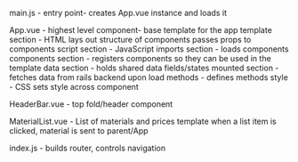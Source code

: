 main.js - entry point- creates App.vue instance and loads it

App.vue - highest level component- base template for the app
    template section - HTML
        lays out structure of components
        passes props to components
    script section - JavaScript
        imports section - loads components
        components section - registers components so they can be used in the template
        data section - holds shared data fields/states
        mounted section - fetches data from rails backend upon load
        methods - defines methods
    style - CSS
        sets style across component


HeaderBar.vue - top fold/header component

MaterialList.vue - List of materials and prices
    template
        when a list item is clicked, material is sent to parent/App


index.js - builds router, controls navigation
